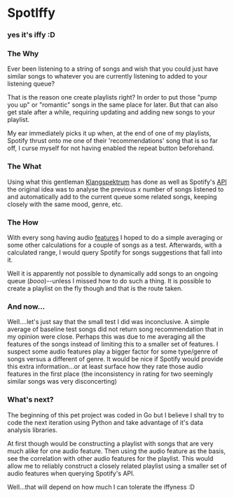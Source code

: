 # SpotIffy

### yes it's iffy :D

### The Why

Ever been listening to a string of songs and wish that you could just have similar songs to whatever you are currently listening to added to your listening queue?

That is the reason one create playlists right? In order to put those "pump you up" or "romantic" songs in the same place for later.
But that can also get stale after a while, requiring updating and adding new songs to your playlist. 

My ear immediately picks it up when, at the end of one of my playlists, Spotify thrust onto me one of their 'recommendations' song that is so far off, I curse myself for not having enabled the repeat button beforehand.  

### The What

Using what this gentleman [Klangspektrum](https://github.com/schwamic/klangspektrum2) has done as well as Spotify's [API](https://developer.spotify.com/documentation/web-api/) the original idea was to analyse the previous _x_ number of songs listened to and automatically add to the current queue some related songs, keeping closely with the same mood, genre, etc.

### The How

With every song having audio [features](https://developer.spotify.com/documentation/web-api/reference/get-several-audio-features) I hoped to do a simple averaging or some other calculations for a couple of songs as a test. Afterwards, with a calculated range, I would query Spotify for songs suggestions that fall into it.

Well it is apparently not possible to dynamically add songs to an ongoing queue (_booo_)--unless I missed how to do such a thing. It is possible to create a playlist on the fly though and that is the route taken. 

### And now...

Well....let's just say that the small test I did was inconclusive. A simple average of baseline test songs did not return song recommendation that in my opinion were close. Perhaps this was due to me averaging all the features of the songs instead of limiting this to a smaller set of features. I suspect some audio features play a bigger factor for some type/genre of songs versus a different of genre. 
It would be nice if Spotify would provide this extra information...or at least surface how they rate those audio features in the first place (the inconsistency in rating for two seemingly similar songs was very disconcerting)

### What's next?

The beginning of this pet project was coded in Go but I believe I shall try to code the next iteration using Python and take advantage of it's data analysis libraries. 

At first though would be constructing a playlist with songs that are very much alike for one audio feature. Then using the audio feature as the basis, see the correlation with other audio features for the playlist. This would allow me to reliably construct a closely related playlist using a smaller set of audio features when querying Spotify's API.

Well...that will depend on how much I can tolerate the iffyness :D
